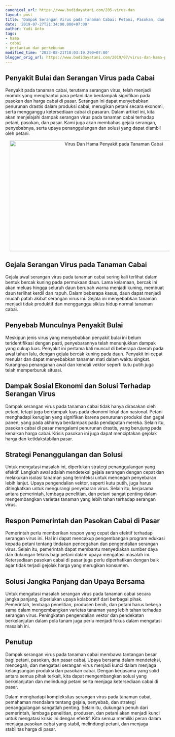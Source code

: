 ```yaml
---
canonical_url: https://www.budidayatani.com/205-virus-dan
layout: post
title: 'Dampak Serangan Virus pada Tanaman Cabai: Petani, Pasokan, dan Pasar Terancam'
date: '2019-07-27T21:34:00.000+07:00'
author: Yudi Anto
tags:
- hama
- cabai
- pertanian dan perkebunan
modified_time: '2023-08-21T18:03:19.290+07:00'
blogger_orig_url: https://www.budidayatani.com/2019/07/virus-dan-hama-penyakit-pada-tanaman.html
---
```


<h2>Penyakit Bulai dan Serangan Virus pada Cabai</h2><p>Penyakit pada tanaman cabai, terutama serangan virus, telah menjadi momok yang menghantui para petani dan berdampak signifikan pada pasokan dan harga cabai di pasar. Serangan ini dapat menyebabkan penurunan drastis dalam produksi cabai, merugikan petani secara ekonomi, serta mengganggu ketersediaan cabai di pasaran. Dalam artikel ini, kita akan menjelajahi dampak serangan virus pada tanaman cabai terhadap petani, pasokan, dan pasar. Kami juga akan membahas gejala serangan, penyebabnya, serta upaya penanggulangan dan solusi yang dapat diambil oleh petani.</p><div class="separator" style="clear: both; text-align: center;"><a href="https://blogger.googleusercontent.com/img/b/R29vZ2xl/AVvXsEjptMmOczzDaHjOcZsmHtDSgQQd_zkM-mYLZuUhxidlV7-PD0_sXpVJfKYVjM-An_bixj_6FAthViRVUxvPCfBGCPsPjmytkELjOTI4Wg31y5-YXdsDFjUvUaOVLj2HhvkvVzN6Lm-Jpm3y6QFOkwSsdSaAaDpC49K0TyBUasXVsbF3kQW3nmcsUCuIJkBe/s2210/bulai.jpg" imageanchor="1" style="margin-left: 1em; margin-right: 1em;"><img alt="Virus Dan Hama Penyakit pada Tanaman Cabai" border="0" data-original-height="1200" data-original-width="2210" height="348" src="https://blogger.googleusercontent.com/img/b/R29vZ2xl/AVvXsEjptMmOczzDaHjOcZsmHtDSgQQd_zkM-mYLZuUhxidlV7-PD0_sXpVJfKYVjM-An_bixj_6FAthViRVUxvPCfBGCPsPjmytkELjOTI4Wg31y5-YXdsDFjUvUaOVLj2HhvkvVzN6Lm-Jpm3y6QFOkwSsdSaAaDpC49K0TyBUasXVsbF3kQW3nmcsUCuIJkBe/w640-h348/bulai.jpg" width="640" /></a></div><h2>Gejala Serangan Virus pada Tanaman Cabai</h2><p>Gejala awal serangan virus pada tanaman cabai sering kali terlihat dalam bentuk bercak kuning pada permukaan daun. Lama kelamaan, bercak ini akan meluas hingga seluruh daun berubah warna menjadi kuning, membuat daun terlihat kerdil dan rapuh. Dalam beberapa kasus, daun dapat menjadi mudah patah akibat serangan virus ini. Gejala ini menyebabkan tanaman menjadi tidak produktif dan mengganggu siklus hidup normal tanaman cabai.</p><h2>Penyebab Munculnya Penyakit Bulai</h2><p>Meskipun jenis virus yang menyebabkan penyakit bulai ini belum teridentifikasi dengan pasti, penyebarannya telah menunjukkan dampak yang cukup luas. Penyakit ini pertama kali muncul di beberapa daerah pada awal tahun lalu, dengan gejala bercak kuning pada daun. Penyakit ini cepat menular dan dapat menyebabkan tanaman mati dalam waktu singkat. Kurangnya penanganan awal dan kendali vektor seperti kutu putih juga telah memperburuk situasi.</p><h2>Dampak Sosial Ekonomi dan Solusi Terhadap Serangan Virus</h2><p>Dampak serangan virus pada tanaman cabai tidak hanya dirasakan oleh petani, tetapi juga berdampak luas pada ekonomi lokal dan nasional. Petani menghadapi kerugian yang signifikan karena penurunan produksi dan gagal panen, yang pada akhirnya berdampak pada pendapatan mereka. Selain itu, pasokan cabai di pasar mengalami penurunan drastis, yang berujung pada kenaikan harga cabai. Krisis pasokan ini juga dapat menciptakan gejolak harga dan ketidakstabilan pasar.</p><h2>Strategi Penanggulangan dan Solusi</h2><p>Untuk mengatasi masalah ini, diperlukan strategi penanggulangan yang efektif. Langkah awal adalah mendeteksi gejala serangan dengan cepat dan melakukan isolasi tanaman yang terinfeksi untuk mencegah penyebaran lebih lanjut. Upaya pengendalian vektor, seperti kutu putih, juga harus ditingkatkan untuk mengurangi penyebaran virus. Selain itu, kerjasama antara pemerintah, lembaga penelitian, dan petani sangat penting dalam mengembangkan varietas tanaman yang lebih tahan terhadap serangan virus.</p><h2>Respon Pemerintah dan Pasokan Cabai di Pasar</h2><p>Pemerintah perlu memberikan respon yang cepat dan efektif terhadap serangan virus ini. Hal ini dapat mencakup pengembangan program edukasi kepada petani tentang tindakan pencegahan dan pengendalian serangan virus. Selain itu, pemerintah dapat membantu menyediakan sumber daya dan dukungan teknis bagi petani dalam upaya mengatasi masalah ini. Ketersediaan pasokan cabai di pasar juga perlu diperhatikan dengan baik agar tidak terjadi gejolak harga yang merugikan konsumen.</p><h2>Solusi Jangka Panjang dan Upaya Bersama</h2><p>Untuk mengatasi masalah serangan virus pada tanaman cabai secara jangka panjang, diperlukan upaya kolaboratif dari berbagai pihak. Pemerintah, lembaga penelitian, produsen benih, dan petani harus bekerja sama dalam mengembangkan varietas tanaman yang lebih tahan terhadap serangan virus. Peningkatan pengendalian vektor dan pendekatan berkelanjutan dalam pola tanam juga perlu menjadi fokus dalam mengatasi masalah ini.</p><h2>Penutup</h2><p>Dampak serangan virus pada tanaman cabai membawa tantangan besar bagi petani, pasokan, dan pasar cabai. Upaya bersama dalam mendeteksi, mencegah, dan mengatasi serangan virus menjadi kunci dalam menjaga kelangsungan produksi dan pasokan cabai. Dengan kerjasama yang solid antara semua pihak terkait, kita dapat mengembangkan solusi yang berkelanjutan dan melindungi petani serta menjaga ketersediaan cabai di pasar.</p><p>Dalam menghadapi kompleksitas serangan virus pada tanaman cabai, pemahaman mendalam tentang gejala, penyebab, dan strategi penanggulangan sangatlah penting. Selain itu, dukungan penuh dari pemerintah, lembaga penelitian, produsen, dan petani akan menjadi kunci untuk mengatasi krisis ini dengan efektif. Kita semua memiliki peran dalam menjaga pasokan cabai yang stabil, melindungi petani, dan menjaga stabilitas harga di pasar.</p>